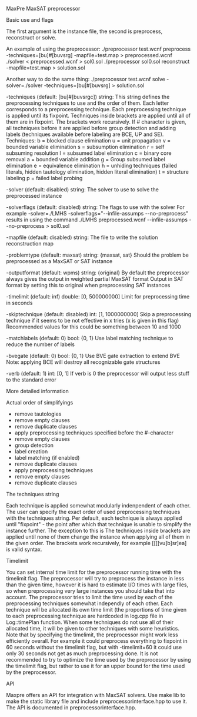 MaxPre MaxSAT preprocessor


Basic use and flags

The first argument is the instance file, the second is preprocess, reconstruct or solve.

An example of using the preprocessor:
	./preprocessor test.wcnf preprocess -techniques=[bu]#[buvsrg] -mapfile=test.map > preprocessed.wcnf
	./solver < preprocessed.wcnf > sol0.sol
	./preprocessor sol0.sol reconstruct -mapfile=test.map > solution.sol

Another way to do the same thing:
	./preprocessor test.wcnf solve -solver=./solver -techniques=[bu]#[buvsrg] > solution.sol

-techniques (default: [bu]#[buvsrgc])
	string:
	This string defines the preprocessing techniques to use and the order of them.
	Each letter corresponds to a preprocessing technique. Each preprocessing technique is applied until its fixpoint.
	Techniques inside brackets are applied until all of them are in fixpoint. The brackets work recursively. 
	If # character is given, all techniques before it are applied before group detection and adding labels (techniques available before labeling are BCE, UP and SE).
	Techniques:
	b = blocked clause elimination
	u = unit propagation
	v = bounded variable elimination
	s = subsumption elimination
	r = self subsuming resolution
	l = subsumed label elimination
	c = binary core removal
	a = bounded variable addition
	g = Group subsumed label elimination
	e = equivalence elimination
	h = unhiding techniques (failed literals, hidden tautology elimination, hidden literal elimination)
	t = structure labeling
	p = failed label probing

-solver (default: disabled)
	string:
	The solver to use to solve the preprocessed instance

-solverflags (default: disabled)
	string:
	The flags to use with the solver
	For example -solver=./LMHS -solverflags="--infile-assumps --no-preprocess" results in using the command ./LMHS preprocessed.wcnf --infile-assumps --no-preprocess > sol0.sol

-mapfile (default: disabled)
	string:
	The file to write the solution reconstruction map

-problemtype (default: maxsat)
	string: {maxsat, sat}
	Should the problem be preprocessed as a MaxSAT or SAT instance

-outputformat (default: wpms)
	string: {original}
	By default the preprocessor always gives the output in weighted partial MaxSAT format
	Output in SAT format by setting this to original when preprocessing SAT instances

-timelimit (default: inf)
	double: [0, 500000000]
	Limit for preprocessing time in seconds

-skiptechnique (default: disabled)
	int: [1, 1000000000]
	Skip a preprocessing technique if it seems to be not effective in x tries (x is given in this flag)
	Recommended values for this could be something between 10 and 1000

-matchlabels (default: 0)
	bool: {0, 1}
	Use label matching technique to reduce the number of labels

-bvegate (default: 0)
	bool: {0, 1}
	Use BVE gate extraction to extend BVE
	Note: applying BCE will destroy all recognizable gate structures

-verb (default: 1)
	int: [0, 1]
	If verb is 0 the preprocessor will output less stuff to the standard error


More detailed information

Actual order of simplifyings

* remove tautologies
* remove empty clauses
* remove duplicate clauses
* apply preprocessing techniques specified before the #-character
* remove empty clauses
* group detection
* label creation
* label matching (if enabled)
* remove duplicate clauses
* apply preprocessing techniques
* remove empty clauses
* remove duplicate clauses

The techniques string

Each technique is applied somewhat modularly indenpendent of each other. The user
can specify the exact order of used preprocessing techniques with the techniques string.
Per default, each technique is always applied until "fixpoint" - the point after which that 
technique is unable to simplify the instance further. The exception to this is 
The techniques inside brackets are applied
until none of them change the instance when applying all of them in the given order.
The brackets work recursively, for example [[[[vu]b]sr]ea] is valid syntax.

Timelimit

You can set internal time limit for the preprocessor running time with the timelimit flag.
The preprocessor will try to preprocess the instance in less than the given time,
however it is hard to estimate I/O times with large files, so when preprocessing very
large instances you should take that into account. The preprocessor tries to limit
the time used by each of the preprocessing techniques somewhat independly of each other.
Each technique will be allocated its own time limit (the proportions of time given
to each preprocessing technique are hardcoded in log.cpp file in Log::timePlan
function. When some techniques do not use all of their allocated time, it will be
given to other techniques with some heuristics. Note that by specifying the timelimit,
the preprocessor might work less efficiently overall. For example it could preprocess
everything to fixpoint in 60 seconds without the timelimit flag, but with -timelimit=60
it could use only 30 seconds not get as much preprocessing done. It is not recommended
to try to optimize the time used by the preprocessor by using the timelimit flag, but
rather to use it for an upper bound for the time used by the preprocessor.

API

Maxpre offers an API for integration with MaxSAT solvers. Use make lib to make
the static library file and include preprocessorinterface.hpp to use it. The API
is documented in preprocessorinterface.hpp.